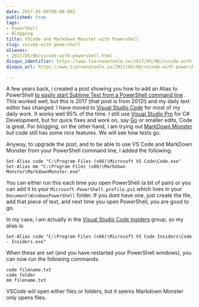 ```yaml
---
date: 2017-05-06T00:00:00Z
published: true
tags:
- PowerShell
- Blogging
title: VSCode and Markdown Monster with Powershell
slug: vscode-with-powershell
aliases:
- 2017/05/06/vscode-with-powershell.html
disqus_identifier: https://www.tiernanotoole.ie/2017/05/06/vscode-with-powershell.html
disqus_url: https://www.tiernanotoole.ie/2017/05/06/vscode-with-powershell.html

---
```

 A few years back, i created a post showing you how to add an Alias to PowerShell [to easily start Sublime Text from a PowerShell command line][1] . This worked well, but this is 2017 (that post is from 2012!) and my daily text editor has changed. I have moved to [Visual Studio Code][2] for most of my daily work. It works well 95% of the time. I still use [Visual Studio Pro][5] for C# Development, but for quick fixes and work on, say [Go][6] or smaller edits, Code is great. For blogging, on the other hand, I am trying out [MarkDown Monster][3] but code still has some nice features. We will see how tests go.

Anyway, to upgrade the post, and to be able to use VS Code and MarkDown Monster from your PowerShell command line, I added the following:

    Set-Alias code "C:\Program Files (x86)\Microsoft VS Code\Code.exe"
    Set-Alias mm "C:\Program Files (x86)\Markdown Monster\MarkdownMonster.exe"

You can either run this each time you open PowerShell (a bit of pain) or you can add it to your `Microsoft.PowerShell_profile.ps1` which lives in your `Document\WindowsPowerShell` folder. If you dont have one, just create the file, add that piece of text, and next time you open PowerShell, you are good to go.

In my case, i am actually in the [Visual Studio Code Insiders][4] group, so my alias is:

    Set-Alias code "C:\Program Files (x86)\Microsoft VS Code Insiders\Code - Insiders.exe"

When these are set (and you have restarted your PowerShell windows), you can now run the following commands:

    code filename.txt
    code folder
    mm filename.txt

VSCode will open either files or folders, but it seems Markdown Monster only opens files.

[1]:https://www.tiernanotoole.ie/2012/08/31/SublimeText-With-Powershell.html
[2]:https://code.visualstudio.com/
[3]:https://markdownmonster.west-wind.com/
[4]:https://code.visualstudio.com/insiders
[5]:https://www.visualstudio.com/vs/
[6]:https://golang.org/